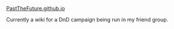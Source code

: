 [PastTheFuture.github.io](PastTheFuture.github.io)

Currently a wiki for a DnD campaign being run in my friend group.
